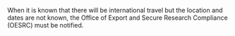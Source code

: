 When it is known that there will be international travel but the location and dates are not known, the Office of Export and Secure Research Compliance (OESRC) must be notified.
